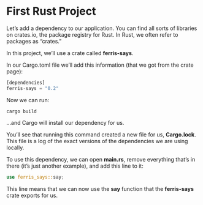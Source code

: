 # First Rust Project

Let’s add a dependency to our application. You can find all sorts of libraries on crates.io, the package registry for Rust. In Rust, we often refer to packages as “crates.”

In this project, we’ll use a crate called **ferris-says**.

In our Cargo.toml file we’ll add this information (that we got from the crate page):

```rust
[dependencies]
ferris-says = "0.2"
```

Now we can run:

`cargo build`

...and Cargo will install our dependency for us.

You’ll see that running this command created a new file for us, **Cargo.lock**. This file is a log of the exact versions of the dependencies we are using locally.

To use this dependency, we can open **main.rs**, remove everything that’s in there (it’s just another example), and add this line to it:

```rust
use ferris_says::say;
```

This line means that we can now use the **say** function that the **ferris-says** crate exports for us.